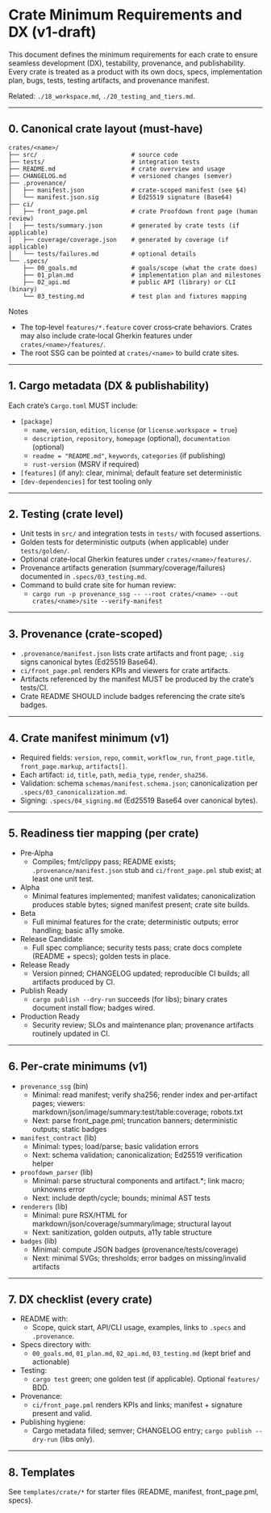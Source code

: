 # Crate Minimum Requirements and DX (v1‑draft)

This document defines the minimum requirements for each crate to ensure seamless development (DX), testability, provenance, and publishability. Every crate is treated as a product with its own docs, specs, implementation plan, bugs, tests, testing artifacts, and provenance manifest.

Related: `./18_workspace.md`, `./20_testing_and_tiers.md`.

---

## 0. Canonical crate layout (must‑have)

```
crates/<name>/
├── src/                          # source code
├── tests/                        # integration tests
├── README.md                     # crate overview and usage
├── CHANGELOG.md                  # versioned changes (semver)
├── .provenance/
│   ├── manifest.json             # crate‑scoped manifest (see §4)
│   └── manifest.json.sig         # Ed25519 signature (Base64)
├── ci/
│   ├── front_page.pml            # crate Proofdown front page (human review)
│   ├── tests/summary.json        # generated by crate tests (if applicable)
│   ├── coverage/coverage.json    # generated by coverage (if applicable)
│   └── tests/failures.md         # optional details
└── .specs/
    ├── 00_goals.md               # goals/scope (what the crate does)
    ├── 01_plan.md                # implementation plan and milestones
    ├── 02_api.md                 # public API (library) or CLI (binary)
    └── 03_testing.md             # test plan and fixtures mapping
```

Notes
- The top‑level `features/*.feature` cover cross‑crate behaviors. Crates may also include crate‑local Gherkin features under `crates/<name>/features/`.
- The root SSG can be pointed at `crates/<name>` to build crate sites.

---

## 1. Cargo metadata (DX & publishability)

Each crate’s `Cargo.toml` MUST include:
- `[package]`
  - `name`, `version`, `edition`, `license` (or `license.workspace = true`)
  - `description`, `repository`, `homepage` (optional), `documentation` (optional)
  - `readme = "README.md"`, `keywords`, `categories` (if publishing)
  - `rust-version` (MSRV if required)
- `[features]` (if any): clear, minimal; default feature set deterministic
- `[dev-dependencies]` for test tooling only

---

## 2. Testing (crate level)

- Unit tests in `src/` and integration tests in `tests/` with focused assertions.
- Golden tests for deterministic outputs (when applicable) under `tests/golden/`.
- Optional crate‑local Gherkin features under `crates/<name>/features/`.
- Provenance artifacts generation (summary/coverage/failures) documented in `.specs/03_testing.md`.
- Command to build crate site for human review:
  - `cargo run -p provenance_ssg -- --root crates/<name> --out crates/<name>/site --verify-manifest`

---

## 3. Provenance (crate‑scoped)

- `.provenance/manifest.json` lists crate artifacts and front page; `.sig` signs canonical bytes (Ed25519 Base64).
- `ci/front_page.pml` renders KPIs and viewers for crate artifacts.
- Artifacts referenced by the manifest MUST be produced by the crate’s tests/CI.
- Crate README SHOULD include badges referencing the crate site’s badges.

---

## 4. Crate manifest minimum (v1)

- Required fields: `version`, `repo`, `commit`, `workflow_run`, `front_page.title`, `front_page.markup`, `artifacts[]`.
- Each artifact: `id`, `title`, `path`, `media_type`, `render`, `sha256`.
- Validation: schema `schemas/manifest.schema.json`; canonicalization per `.specs/03_canonicalization.md`.
- Signing: `.specs/04_signing.md` (Ed25519 Base64 over canonical bytes).

---

## 5. Readiness tier mapping (per crate)

- Pre‑Alpha
  - Compiles; fmt/clippy pass; README exists; `.provenance/manifest.json` stub and `ci/front_page.pml` stub exist; at least one unit test.
- Alpha
  - Minimal features implemented; manifest validates; canonicalization produces stable bytes; signed manifest present; crate site builds.
- Beta
  - Full minimal features for the crate; deterministic outputs; error handling; basic a11y smoke.
- Release Candidate
  - Full spec compliance; security tests pass; crate docs complete (README + specs); golden tests in place.
- Release Ready
  - Version pinned; CHANGELOG updated; reproducible CI builds; all artifacts produced by CI.
- Publish Ready
  - `cargo publish --dry-run` succeeds (for libs); binary crates document install flow; badges wired.
- Production Ready
  - Security review; SLOs and maintenance plan; provenance artifacts routinely updated in CI.

---

## 6. Per‑crate minimums (v1)

- `provenance_ssg` (bin)
  - Minimal: read manifest; verify sha256; render index and per‑artifact pages; viewers: markdown/json/image/summary:test/table:coverage; robots.txt
  - Next: parse front_page.pml; truncation banners; deterministic outputs; static badges
- `manifest_contract` (lib)
  - Minimal: types; load/parse; basic validation errors
  - Next: schema validation; canonicalization; Ed25519 verification helper
- `proofdown_parser` (lib)
  - Minimal: parse structural components and artifact.*; link macro; unknowns error
  - Next: include depth/cycle; bounds; minimal AST tests
- `renderers` (lib)
  - Minimal: pure RSX/HTML for markdown/json/coverage/summary/image; structural layout
  - Next: sanitization, golden outputs, a11y table structure
- `badges` (lib)
  - Minimal: compute JSON badges (provenance/tests/coverage)
  - Next: minimal SVGs; thresholds; error badges on missing/invalid artifacts

---

## 7. DX checklist (every crate)

- README with:
  - Scope, quick start, API/CLI usage, examples, links to `.specs` and `.provenance`.
- Specs directory with:
  - `00_goals.md`, `01_plan.md`, `02_api.md`, `03_testing.md` (kept brief and actionable)
- Testing:
  - `cargo test` green; one golden test (if applicable). Optional `features/` BDD.
- Provenance:
  - `ci/front_page.pml` renders KPIs and links; manifest + signature present and valid.
- Publishing hygiene:
  - Cargo metadata filled; semver; CHANGELOG entry; `cargo publish --dry-run` (libs only).

---

## 8. Templates

See `templates/crate/*` for starter files (README, manifest, front_page.pml, specs).
